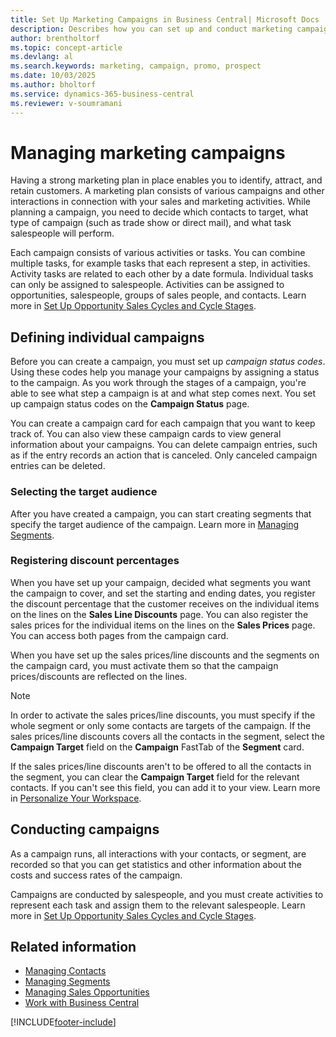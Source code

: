 ```yaml
---
title: Set Up Marketing Campaigns in Business Central| Microsoft Docs
description: Describes how you can set up and conduct marketing campaigns in Business Central to help you identify and attract prospects and retain customers.
author: brentholtorf
ms.topic: concept-article
ms.devlang: al
ms.search.keywords: marketing, campaign, promo, prospect
ms.date: 10/03/2025
ms.author: bholtorf
ms.service: dynamics-365-business-central
ms.reviewer: v-soumramani
---
```


# Managing marketing campaigns

Having a strong marketing plan in place enables you to identify, attract, and retain customers. A marketing plan consists of various campaigns and other interactions in connection with your sales and marketing activities. While planning a campaign, you need to decide which contacts to target, what type of campaign (such as trade show or direct mail), and what task salespeople will perform.

Each campaign consists of various activities or tasks. You can combine multiple tasks, for example tasks that each represent a step, in activities. Activity tasks are related to each other by a date formula. Individual tasks can only be assigned to salespeople. Activities can be assigned to opportunities, salespeople, groups of sales people, and contacts. Learn more in [Set Up Opportunity Sales Cycles and Cycle Stages](marketing-how-setup-opportunity-sales-cycles-stages.md).

## Defining individual campaigns

Before you can create a campaign, you must set up *campaign status codes*. Using these codes help you manage your campaigns by assigning a status to the campaign. As you work through the stages of a campaign, you're able to see what step a campaign is at and what step comes next. You set up campaign status codes on the **Campaign Status** page.

You can create a campaign card for each campaign that you want to keep track of. You can also view these campaign cards to view general information about your campaigns.
You can delete campaign entries, such as if the entry records an action that is canceled. Only canceled campaign entries can be deleted.

### Selecting the target audience

After you have created a campaign, you can start creating segments that specify the target audience of the campaign. Learn more in [Managing Segments](marketing-segments.md).

### Registering discount percentages

When you have set up your campaign, decided what segments you want the campaign to cover, and set the starting and ending dates, you register the discount percentage that the customer receives on the individual items on the lines on the **Sales Line Discounts** page. You can also register the sales prices for the individual items on the lines on the **Sales Prices** page. You can access both pages from the campaign card.

 When you have set up the sales prices/line discounts and the segments on the campaign card, you must activate them so that the campaign prices/discounts are reflected on the lines.

> [!NOTE]  
> In order to activate the sales prices/line discounts, you must specify if the whole segment or only some contacts are targets of the campaign. If the sales prices/line discounts covers all the contacts in the segment, select the **Campaign Target** field on the **Campaign** FastTab of the **Segment** card.

If the sales prices/line discounts aren't to be offered to all the contacts in the segment, you can clear the **Campaign Target** field for the relevant contacts. If you can't see this field, you can add it to your view. Learn more in [Personalize Your Workspace](ui-personalization-user.md).

## Conducting campaigns

As a campaign runs, all interactions with your contacts, or segment, are recorded so that you can get statistics and other information about the costs and success rates of the campaign.

Campaigns are conducted by salespeople, and you must create activities to represent each task and assign them to the relevant salespeople. Learn more in [Set Up Opportunity Sales Cycles and Cycle Stages](marketing-how-setup-opportunity-sales-cycles-stages.md).

## Related information

- [Managing Contacts](marketing-contacts.md)  
- [Managing Segments](marketing-segments.md)  
- [Managing Sales Opportunities](marketing-manage-sales-opportunities.md)  
- [Work with Business Central](ui-work-product.md)  

[!INCLUDE[footer-include](includes/footer-banner.md)]
